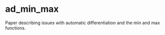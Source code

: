 # ad_min_max

Paper describing issues with automatic differentiation and the min and max functions.
